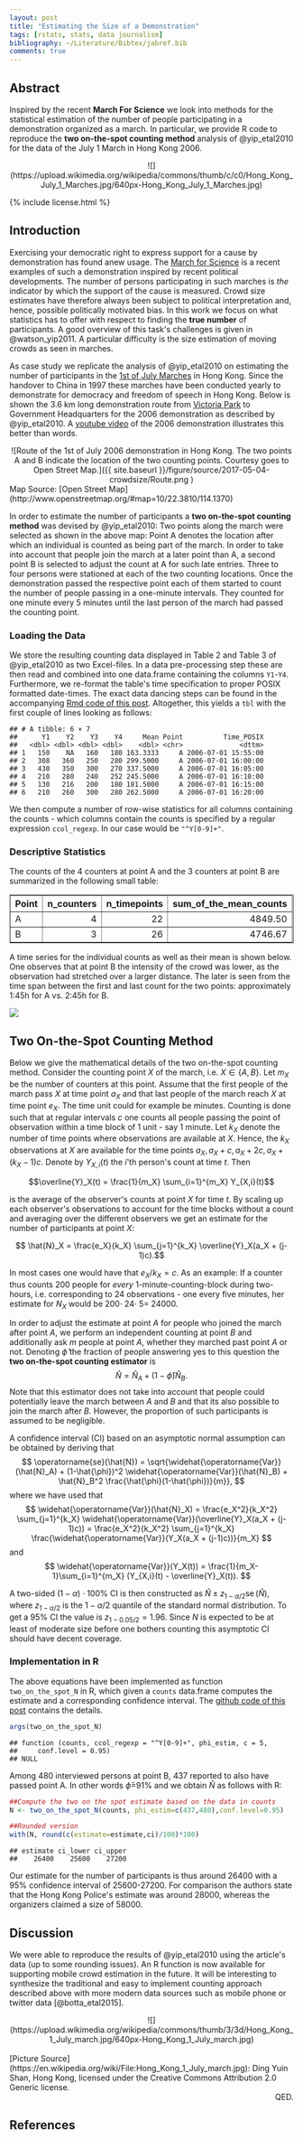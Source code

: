 ```yaml
---
layout: post
title: "Estimating the Size of a Demonstration"
tags: [rstats, stats, data journalism]
bibliography: ~/Literature/Bibtex/jabref.bib
comments: true
---
```





## Abstract

Inspired by the recent **March For Science** we look into methods for
the statistical estimation of the number of people participating in a
demonstration organized as a march.  In particular, we provide R code
to reproduce the **two on-the-spot counting method** analysis of
@yip_etal2010 for the data of the July 1 March in Hong Kong 2006.

<center>
![](https://upload.wikimedia.org/wikipedia/commons/thumb/c/c0/Hong_Kong_July_1_Marches.jpg/640px-Hong_Kong_July_1_Marches.jpg)
</center>

{% include license.html %}

## Introduction

Exercising your democratic right to express support for a cause by
demonstration has found anew usage.  The
[March for Science](https://en.wikipedia.org/wiki/March_for_Science)
is a recent examples of such a demonstration inspired by recent
political developments. The number of persons participating in such
marches is *the* indicator by which the support of the cause is
measured. Crowd size estimates have therefore always been subject to
political interpretation and, hence, possible politically motivated
bias. In this work we focus on what statistics has to offer with
respect to finding the **true number** of participants. A good
overview of this task's challenges is given in @watson_yip2011. A
particular difficulty is the size estimation of moving crowds as seen
in marches.

As case study we replicate the analysis of @yip_etal2010 on estimating
the number of participants in the
[1st of July Marches](https://en.wikipedia.org/wiki/Hong_Kong_1_July_marches#2006)
in Hong Kong. Since the handover to China in 1997 these marches have
been conducted yearly to demonstrate for democracy and freedom of
speech in Hong Kong. Below is shown the 3.6 km long demonstration
route from
[Victoria Park](https://de.wikipedia.org/wiki/Victoria_Park_(Hongkong))
to Government Headquarters for the 2006 demonstration as described by
@yip_etal2010. A
[youtube video](https://www.youtube.com/watch?v=8WQ2TAEquxM) of the
2006 demonstration illustrates this better than words.

<center>
![Route of the 1st of July 2006 demonstration in Hong Kong. The two points A and B indicate the location of the two counting points. Courtesy goes to Open Street Map.]({{ site.baseurl }}/figure/source/2017-05-04-crowdsize/Route.png )
</center>
Map Source: [Open Street Map](http://www.openstreetmap.org/#map=10/22.3810/114.1370)
<p>

In order to estimate the number of participants a **two on-the-spot
counting method** was devised by @yip_etal2010: Two points along the
march were selected as shown in the above map: Point A denotes the
location after which an individual is counted as being part of the
march. In order to take into account that people join the march at a
later point than A, a second point B is selected to adjust the count
at A for such late entries. Three to four persons were stationed at
each of the two counting locations. Once the demonstration passed the
respective point each of them started to count the number of people
passing in a one-minute intervals. They counted for one minute every 5
minutes until the last person of the march had passed the counting
point.

### Loading the Data

We store the resulting counting data displayed in Table 2 and Table 3
of @yip_etal2010 as two Excel-files. In a data pre-processing step
these are then read and combined into one data.frame containing the
columns `Y1`-`Y4`. Furthermore, we re-format the table's time
specification to proper POSIX formatted date-times. The exact data
dancing steps can be found in the accompanying
[Rmd code of this post](https://github.com/hoehleatsu/hoehleatsu.github.io/blob/master/_source/2017-05-04-crowdsize.Rmd). Altogether,
this yields a `tbl` with the first couple of lines looking as follows:


```
## # A tibble: 6 × 7
##      Y1    Y2    Y3    Y4     Mean Point          Time_POSIX
##   <dbl> <dbl> <dbl> <dbl>    <dbl> <chr>              <dttm>
## 1   150    NA   160   180 163.3333     A 2006-07-01 15:55:00
## 2   308   360   250   280 299.5000     A 2006-07-01 16:00:00
## 3   430   350   300   270 337.5000     A 2006-07-01 16:05:00
## 4   210   280   240   252 245.5000     A 2006-07-01 16:10:00
## 5   130   216   200   180 181.5000     A 2006-07-01 16:15:00
## 6   210   260   300   280 262.5000     A 2006-07-01 16:20:00
```

We then compute a number of row-wise statistics for all columns
containing the counts - which columns contain the counts is specified
by a regular expression `ccol_regexp`. In our case would be
`"^Y[0-9]+"`.



### Descriptive Statistics



The counts of the 4
counters at point A and the 3 counters at point B are summarized in the following small
table:

<center>
<!-- html table generated in R 3.3.3 by xtable 1.8-2 package -->
<!-- Thu May  4 22:10:26 2017 -->
<table border=1, padding=10, style="width=80%">
<tr> <th> Point </th> <th> n_counters </th> <th> n_timepoints </th> <th> sum_of_the_mean_counts </th>  </tr>
  <tr> <td> A </td> <td align="right">   4 </td> <td align="right">  22 </td> <td align="right"> 4849.50 </td> </tr>
  <tr> <td> B </td> <td align="right">   3 </td> <td align="right">  26 </td> <td align="right"> 4746.67 </td> </tr>
   </table>
</center>
<p>

A time series for the individual counts as well as their mean is shown
below. One observes that at point B the intensity of the crowd was
lower, as the observation had stretched over a larger distance. The
later is seen from the time span between the first and last count for
the two points: approximately 1:45h for A vs. 2:45h for B.

<img src="{{ site.baseurl }}/figure/source/2017-05-04-crowdsize/TIMESERIES-1.png" style="display: block; margin: auto;" />

##  Two On-the-Spot Counting Method

Below we give the mathematical details of the two on-the-spot counting
method. Consider the counting point $X$ of the march, i.e. $X\in
\{A,B\}$. Let $m_X$ be the number of counters at this point. Assume
that the first people of the march pass $X$ at time point $a_X$ and
that last people of the march reach $X$ at time point $e_X$. The time
unit could for example be minutes. Counting is done such that at
regular intervals $c$ one counts all people passing the point of
observation within a time block of 1 unit - say 1 minute. Let $k_X$
denote the number of time points where observations are
available at $X$. Hence, the $k_X$ observations at $X$ are available for the
time points $a_X,a_X+c,a_X+2c,a_X+(k_X-1)c$. Denote by $Y_{X,i}(t)$
the $i$'th person's count at time $t$. Then

$$\overline{Y}_X(t) = \frac{1}{m_X} \sum_{i=1}^{m_X} Y_{X,i}(t)$$

is the average of the observer's counts at point $X$ for time $t$. By
scaling up each observer's observations to account for the time blocks
without a count and averaging over the different observers we get an
estimate for the number of participants at point $X$:

$$ \hat{N}_X = \frac{e_X}{k_X} \sum_{j=1}^{k_X} \overline{Y}_X(a_X +
(j-1)c).$$

In most cases one would have that
$e_X/k_X=c$. As an example: If a counter thus counts 200 people for *every*
1-minute-counting-block during two-hours, i.e. corresponding to 24
observations - one every five minutes, her estimate for $N_X$
would be 200$\cdot$ 24$\cdot$ 5= 24000.

In order to adjust the estimate at point $A$ for people
who joined the march after point $A$, we perform an independent
counting at point $B$ and additionally ask $m$ people at point $A$,
whether they marched past point $A$ or not. Denoting $\hat{\phi}$ the
fraction of people answering yes to this question the
**two on-the-spot counting estimator** is
$$
\hat{N} = \hat{N}_A + (1-\hat{\phi}) \hat{N}_B.
$$
Note that this estimator does not take into account that people could
potentially leave the march between $A$ and $B$ and that its
also possible to join the march after $B$. However, the proportion of
such participants is assumed to be negligible.

A confidence interval (CI) based on an asymptotic normal assumption can be
obtained by deriving that
$$
\operatorname{se}(\hat{N}) =
\sqrt{\widehat{\operatorname{Var}}(\hat{N}_A) + (1-\hat{\phi})^2
\widehat{\operatorname{Var}}(\hat{N}_B) + \hat{N}_B^2
\frac{\hat{\phi}(1-\hat{\phi})}{m}},
$$
where we have used that
$$
\widehat{\operatorname{Var}}(\hat{N}_X) =
\frac{e_X^2}{k_X^2} \sum_{j=1}^{k_X}
\widehat{\operatorname{Var}}(\overline{Y}_X(a_X + (j-1)c)) =
\frac{e_X^2}{k_X^2} \sum_{j=1}^{k_X}
\frac{\widehat{\operatorname{Var}}(Y_X(a_X + (j-1)c))}{m_X}
$$
and
$$
\widehat{\operatorname{Var}}(Y_X(t)) =
\frac{1}{m_X-1}\sum_{i=1}^{m_X} (Y_{X,i}(t) - \overline{Y}_X(t)).
$$

A two-sided $(1-\alpha)\cdot 100\%$ CI is then constructed as $\hat{N}
\pm z_{1-\alpha/2} \operatorname{se}(\hat{N})$, where $z_{1-\alpha/2}$
is the $1-\alpha/2$ quantile of the standard normal distribution. To
get a 95% CI the value is $z_{1-0.05/2}=1.96$.  Since $N$ is expected to
be at least of moderate size before one bothers counting this
asymptotic CI should have decent coverage.

### Implementation in R

The above equations have been implemented as function
`two_on_the_spot_N` in R, which given a `counts` data.frame computes
the estimate and a corresponding confidence interval. The
[github code of this post](https://github.com/hoehleatsu/hoehleatsu.github.io/blob/master/_source/2017-05-04-crowdsize.Rmd)
contains the details.



```r
args(two_on_the_spot_N)
```

```
## function (counts, ccol_regexp = "^Y[0-9]+", phi_estim, c = 5, 
##     conf.level = 0.95) 
## NULL
```

Among 480 interviewed persons at point B, 437 reported to also have
passed point A. In other words $\hat{\phi}$=91% and we obtain $\hat{N}$ as follows with R:


```r
##Compute the two on the spot estimate based on the data in counts
N <- two_on_the_spot_N(counts, phi_estim=c(437,480),conf.level=0.95)

##Rounded version
with(N, round(c(estimate=estimate,ci)/100)*100)
```

```
## estimate ci_lower ci_upper 
##    26400    25600    27200
```

Our estimate for the number of participants is thus around
26400 with a 95% confidence interval of
25600-27200.  For comparison the
authors state that the Hong Kong Police's estimate was around 28000,
whereas the organizers claimed a size of 58000.

## Discussion

We were able to reproduce the results of @yip_etal2010 using the
article's data (up to some rounding issues). An R function is now
available for supporting mobile crowd estimation in the future. It
will be interesting to synthesize the traditional and easy to
implement counting approach described above with more modern data
sources such as mobile phone or twitter data [@botta_etal2015].

<center>
![](https://upload.wikimedia.org/wikipedia/commons/thumb/3/3d/Hong_Kong_1_July_march.jpg/640px-Hong_Kong_1_July_march.jpg)
</center>
<br>
[Picture Source](https://en.wikipedia.org/wiki/File:Hong_Kong_1_July_march.jpg):
Ding Yuin Shan, Hong Kong, licensed under the Creative Commons Attribution 2.0 Generic
license.

<div align="right">
QED.
</div>



## References

